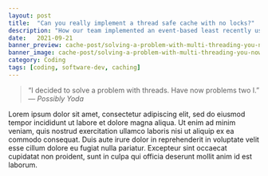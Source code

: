 ```yaml
---
layout: post
title:  "Can you really implement a thread safe cache with no locks?"
description: "How our team implemented an event-based least recently used (LRU) cache that doesn't require any explicit locks."
date:   2021-09-21
banner_preview: cache-post/solving-a-problem-with-multi-threading-you-now-two-problems-have.jpg
banner_image: cache-post/solving-a-problem-with-multi-threading-you-now-two-problems-have.jpg
category: Coding
tags: [coding, software-dev, caching]
---
```


> “I decided to solve a problem with threads. Have now problems two I.” 
> <cite>― Possibly Yoda</cite>

<!--more-->

Lorem ipsum dolor sit amet, consectetur adipiscing elit, sed do eiusmod tempor incididunt ut labore et dolore magna aliqua. Ut enim ad minim veniam, quis nostrud exercitation ullamco laboris nisi ut aliquip ex ea commodo consequat. Duis aute irure dolor in reprehenderit in voluptate velit esse cillum dolore eu fugiat nulla pariatur. Excepteur sint occaecat cupidatat non proident, sunt in culpa qui officia deserunt mollit anim id est laborum.



